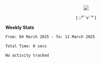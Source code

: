 <p align="center">
<img src= "https://github.com/web-Nuo/web-Nuo/blob/master/assets/88x31button2_magnified.gif?raw=true"/>
</p>
<p align="center">( ::°¨v¨° )</p>

**Weekly Stats**

<!--START_SECTION:waka-->

```txt
From: 04 March 2025 - To: 11 March 2025

Total Time: 0 secs

No activity tracked
```

<!--END_SECTION:waka-->
